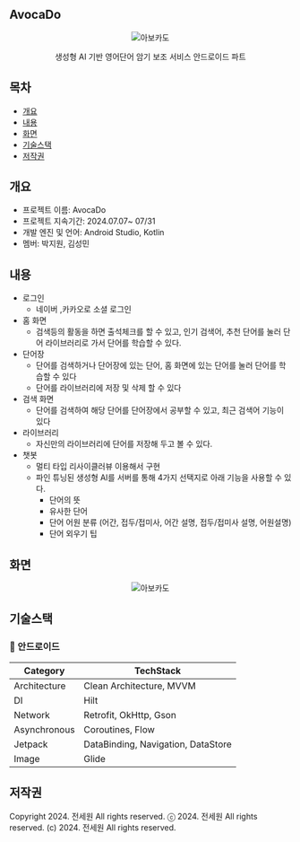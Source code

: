 ## AvocaDo
<p align="center">
 <img src="https://github.com/user-attachments/assets/5d413d5c-76dc-424b-ad4e-ed5c510bcefb" alt="아보카도"/>
</p>
<div align="center">
 생성형 AI 기반 영어단어 암기 보조 서비스 안드로이드 파트
</div>

## 목차
  - [개요](#개요)
  - [내용](#내용)
  - [화면](#화면)
  - [기술스택](#기술스택)
  - [저작권](#저작권)

## 개요
- 프로젝트 이름: AvocaDo
- 프로젝트 지속기간: 2024.07.07~ 07/31
- 개발 엔진 및 언어: Android Studio, Kotlin
- 멤버: 박지원, 김성민

## 내용
- 로그인
    - 네이버 ,카카오로 소셜 로그인
- 홈 화면
    - 검색등의 활동을 하면 출석체크를 할 수 있고, 인기 검색어, 추천 단어를 눌러 단어 라이브러리로 가서 단어를 학습할 수 있다.
- 단어장
    - 단어를 검색하거나 단어장에 있는 단어, 홈 화면에 있는 단어를 눌러 단어를 학습할 수 있다
    - 단어를 라이브러리에 저장 및 삭제 할 수 있다
- 검색 화면
    - 단어를 검색하여 해당 단어를 단어장에서 공부할 수 있고, 최근 검색어 기능이 있다
- 라이브러리
    - 자신만의 라이브러리에 단어를 저장해 두고 볼 수 있다.
- 챗봇
    - 멀티 타입 리사이클러뷰 이용해서 구현
    - 파인 튜닝된 생성형 AI를 서버를 통해 4가지 선택지로 아래 기능을 사용할 수 있다.
        - 단어의 뜻
        - 유사한 단어
        - 단어 어원 분류 (어간, 접두/접미사, 어간 설명, 접두/접미사 설명, 어원설명)
        - 단어 외우기 팁

## 화면
<p align="center">
  <img src="https://github.com/user-attachments/assets/ede50a6a-d1c8-4ffd-964e-d66e87752215" alt="아보카도"/>
</p>

## 기술스택

### **🤖** 안드로이드
| **Category** | **TechStack** |
| --- | --- |
| Architecture | Clean Architecture, MVVM |
| DI | Hilt |
| Network | Retrofit, OkHttp, Gson |
| Asynchronous | Coroutines, Flow |
| Jetpack | DataBinding, Navigation, DataStore |
| Image | Glide |

## 저작권
Copyright 2024. 전세원 All rights reserved.
ⓒ 2024. 전세원 All rights reserved.
(c) 2024. 전세원 All rights reserved.
